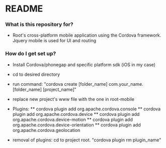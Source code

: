 # README #

### What is this repository for? ###

* Root's cross-platform mobile application using the Cordova framework. Jquery mobile is used for UI and routing

### How do I get set up? ###

* Install Cordova/phonegap and specific platform sdk (iOS in my case)
* cd to desired directory
* run command:  "cordova create [folder_name] com.your_name.[folder_name] [project_name]"
* replace new project's www file with the one in root-mobile
* Plugins: 
** cordova plugin add org.apache.cordova.console 
** cordova plugin add org.apache.cordova.device 
** cordova plugin add org.apache.cordova.device-motion 
** cordova plugin add org.apache.cordova.device-orientation 
** cordova plugin add org.apache.cordova.geolocation

* removal of plugins:  cd to project root.  "cordova plugin rm plugin_name"